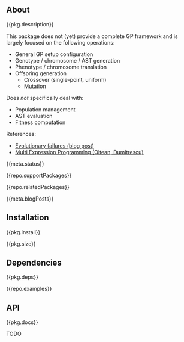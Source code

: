 <!-- include ../../assets/tpl/header.md -->

<!-- toc -->

## About

{{pkg.description}}

This package does not (yet) provide a complete GP framework and is
largely focused on the following operations:

- General GP setup configuration
- Genotype / chromosome / AST generation
- Phenotype / chromosome translation
- Offspring generation
    - Crossover (single-point, uniform)
    - Mutation

Does *not* specifically deal with:

- Population management
- AST evaluation
- Fitness computation

References:

- [Evolutionary failures (blog post)](https://medium.com/@thi.ng/evolutionary-failures-part-1-54522c69be37)
- [Multi Expression Programming (Oltean, Dumitrescu)](https://www.mepx.org/oltean_mep.pdf)

{{meta.status}}

{{repo.supportPackages}}

{{repo.relatedPackages}}

{{meta.blogPosts}}

## Installation

{{pkg.install}}

{{pkg.size}}

## Dependencies

{{pkg.deps}}

{{repo.examples}}

## API

{{pkg.docs}}

TODO

<!-- include ../../assets/tpl/footer.md -->
